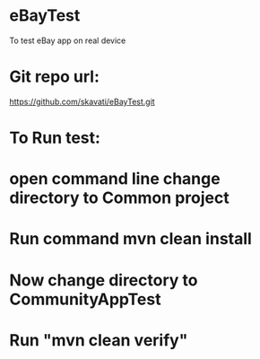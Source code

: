 # eBayTest
To test eBay app on real device
# Git repo url:
https://github.com/skavati/eBayTest.git
# To Run test: 
# open command line change directory to Common project 
# Run command mvn clean install 
# Now change directory to CommunityAppTest 
# Run "mvn clean verify"
